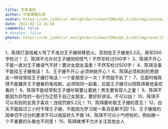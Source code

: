 ```yaml
---
title: 恋爱准则
author: 可爱姗猪头琪
avatar: https://cdn.jsdelivr.net/gh/darrichan/CDNv2@1.2/cdn/img/custom/avatar.jpg
date: 2021-02-13 15:50
comments: false
# donates: false
photos: https://cdn.jsdelivr.net/gh/darrichan/CDNv2@1.2/cdn/img/cover/bgc1.jpg
---
```

1、陈琪打游戏被人骂了不准对王子姗转移怒火，否则给王子姗发5.2元，再写500字检讨！
2、陈琪不允许对王子姗阴阳怪气！不然写检讨500字！
3、陈琪不开心不能一直对王子姗语气不好！要对女朋友温柔！不然写检讨500字！
4、陈琪没事不能挂王子姗电话！
5、王子姗不开心 必须哄她开心！
6、陈琪必须和别的男朋友一样经常给王子姗打电话！一个星期至少一次！不然就不处了！
7、见面时候陈琪不能嫌弃王子姗看的电视剧，必须陪同一起看，后面王子姗可以陪陈琪看他喜欢看的！
8、陈琪不能经常和王子姗吵架要让着她！男生要有容人之量！
9、陈琪不能因为异性的一些行为迁怒于自己女朋友，要好好讲话，不可以凶！
10、陈琪不可以有别的女孩子喜欢！违规罚款5.2元！
11、陈琪要听取王子姗的意见！
12、白天不能超过三小时不理王子姗，不能因为学习就一条消息都不回!
13、王子姗提的简单切不过分的要求不可以拖延好久不做
14、陈琪不可以小气吧啦的，例如换一个不重要的头像也不同意！
15、陈琪微博不允许关注其他女人